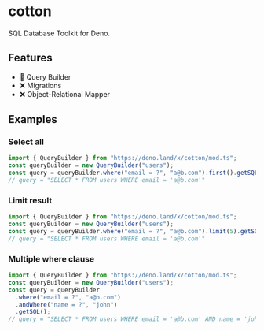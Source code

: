 # cotton

SQL Database Toolkit for Deno.

## Features

- 🚧 Query Builder
- ❌ Migrations
- ❌ Object-Relational Mapper

## Examples

### Select all

```ts
import { QueryBuilder } from "https://deno.land/x/cotton/mod.ts";
const queryBuilder = new QueryBuilder("users");
const query = queryBuilder.where("email = ?", "a@b.com").first().getSQL();
// query = "SELECT * FROM users WHERE email = 'a@b.com'"
```

### Limit result

```ts
import { QueryBuilder } from "https://deno.land/x/cotton/mod.ts";
const queryBuilder = new QueryBuilder("users");
const query = queryBuilder.where("email = ?", "a@b.com").limit(5).getSQL();
// query = "SELECT * FROM users WHERE email = 'a@b.com'"
```

### Multiple where clause

```ts
import { QueryBuilder } from "https://deno.land/x/cotton/mod.ts";
const queryBuilder = new QueryBuilder("users");
const query = queryBuilder
  .where("email = ?", "a@b.com")
  .andWhere("name = ?", "john")
  .getSQL();
// query = "SELECT * FROM users WHERE email = 'a@b.com' AND name = 'john'"
```

